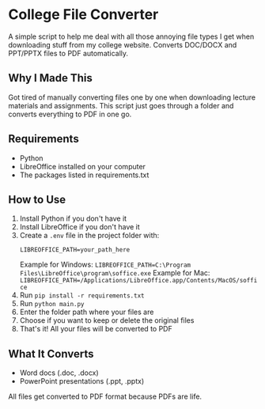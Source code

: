 # College File Converter

A simple script to help me deal with all those annoying file types I get when downloading stuff from my college website. Converts DOC/DOCX and PPT/PPTX files to PDF automatically.

## Why I Made This
Got tired of manually converting files one by one when downloading lecture materials and assignments. This script just goes through a folder and converts everything to PDF in one go.

## Requirements
- Python
- LibreOffice installed on your computer
- The packages listed in requirements.txt

## How to Use
1. Install Python if you don't have it
2. Install LibreOffice if you don't have it
3. Create a `.env` file in the project folder with:
   ```
   LIBREOFFICE_PATH=your_path_here
   ```
   Example for Windows: `LIBREOFFICE_PATH=C:\Program Files\LibreOffice\program\soffice.exe`
   Example for Mac: `LIBREOFFICE_PATH=/Applications/LibreOffice.app/Contents/MacOS/soffice`
4. Run `pip install -r requirements.txt`
5. Run `python main.py`
6. Enter the folder path where your files are
7. Choose if you want to keep or delete the original files
8. That's it! All your files will be converted to PDF

## What It Converts
- Word docs (.doc, .docx)
- PowerPoint presentations (.ppt, .pptx)

All files get converted to PDF format because PDFs are life.
